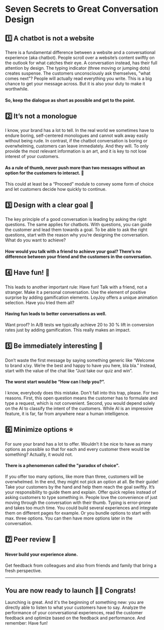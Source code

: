 # Seven Secrets to Great Conversation Design

## 1️⃣  A chatbot is not a website 

There is a fundamental difference between a website and a conversational experience (aka chatbot).
People scroll over a website’s content swiftly on the outlook for what catches their eye.
A conversation instead, has their full attention by design. The typing indicator (three moving or jumping dots) creates suspense. The customers unconsciously ask themselves, "what comes next"? People will actually read everything you write. This is a big chance to get your message across. But it is also your duty to make it worthwhile.
#### So, keep the dialogue as short as possible and get to the point. 



## 2️⃣  It’s not a monologue 

I know, your brand has a lot to tell. In the real world we sometimes have to endure boring, self-centered monologues and cannot walk away easily without being rude. In contrast, if the chatbot conversation is boring or overwhelming, customers can leave immediately. And they will. To only provide the most relevant information is an art, and it is key to not lose interest of your customers. 
#### As a rule of thumb, never push more than two messages without an option for the customers to interact. 👋
This could at least be a “Proceed” module to convey some form of choice and let customers decide how quickly to continue.



## 3️⃣  Design with a clear goal 🎯

The key principle of a good conversation is leading by asking the right questions. The same applies for chatbots. With questions, you can guide the customer and lead them towards a goal. To be able to ask the right questions, start with the reason why you’re designing the conversation. What do you want to achieve? 
#### How would you talk with a friend to achieve your goal? There’s no difference between your friend and the customers in the conversation.



## 4️⃣  Have fun!‍ 🥳

This leads to another important rule: Have fun! Talk with a friend, not a stranger. Make it a personal conversation. Use the element of positive surprise by adding gamification elements. LoyJoy offers a unique animation selection. Have you tried them all? 
#### Having fun leads to better conversations as well. 
Want proof? In A/B tests we typically achieve 20 to 30 % lift in conversion rates just by adding gamification. This really makes an impact.



## 5️⃣  Be immediately interesting 🚀

Don’t waste the first message by saying something generic like “Welcome to brand x/xy. We’re the best and happy to have you here, bla bla.” Instead, start with the value of the chat like “Just take our quiz and win”. 
#### The worst start would be “How can I help you?”.
I know, everybody does this mistake. Don't fall into this trap, please. For two reasons. First, this open question means the customer has to formulate and type a request, which is not convenient. Second, you would depend solely on the AI to classify the intent of the customers. While AI is an impressive feature, it is far, far from anywhere near a human intelligence.



## 6️⃣  Minimize options ⭐

For sure your brand has a lot to offer. Wouldn’t it be nice to have as many options as possible so that for each and every customer there would be something? Actually, it would not. 
#### There is a phenomenon called the "paradox of choice". 
If you offer too many options, like more than three, customers will be overwhelmed. In the end, they might not pick an option at all. Be their guide! Take your customers by the hand and help them reach the goal swiftly. It’s your responsibility to guide them and explain. Offer quick replies instead of asking customers to type something in. People love the convenience of just moving through the conversation with their thumb. Typing is error-prone and takes too much time.
You could build several experiences and integrate them on different pages for example. Or you bundle options to start with max. three options. You can then have more options later in the conversation.


## 7️⃣  Peer review 🙌

#### Never build your experience alone. 
Get feedback from colleagues and also from friends and family that bring a fresh perspective. 

_______

## You are now ready to launch 🎊🎊 Congrats! 
Launching is great. And it's the beginning of something new: you are directly able to listen to what your customers have to say. Analyze the performance of your conversational experiences, read the customer feedback and optimize based on the feedback and performance. And remember: Have fun!
